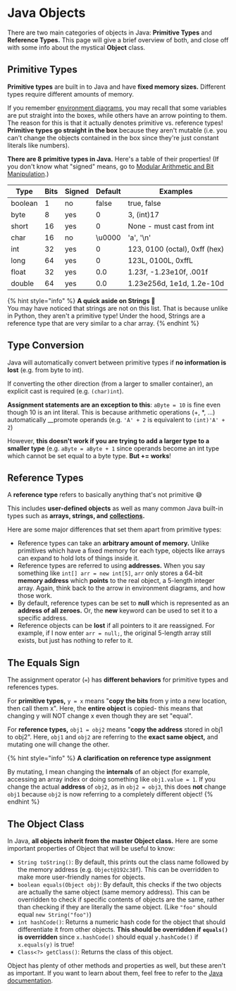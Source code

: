 # Java Objects

There are two main categories of objects in Java: **Primitive Types** and **Reference Types.** This page will give a brief overview of both, and close off with some info about the mystical **Object** class.

## Primitive Types

**Primitive types** are built in to Java and have **fixed memory sizes.** Different types require different amounts of memory.

If you remember [environment diagrams](http://albertwu.org/cs61a/notes/environments), you may recall that some variables are put straight into the boxes, while others have an arrow pointing to them. The reason for this is that it actually denotes primitive vs. reference types! **Primitive types go straight in the box** because they aren't mutable (i.e. you can't change the objects contained in the box since they're just constant literals like numbers).

**There are 8 primitive types in Java.** Here's a table of their properties! (If you don't know what "signed" means, go to [Modular Arithmetic and Bit Manipulation](../misc-topics/modular-arithmetic.md).)

| Type    | Bits | Signed | Default | Examples                      |
| ------- | ---- | ------ | ------- | ----------------------------- |
| boolean | 1    | no     | false   | true, false                   |
| byte    | 8    | yes    | 0       | 3, (int)17                    |
| short   | 16   | yes    | 0       | None - must cast from int     |
| char    | 16   | no     | \u0000  | 'a', '\n'                     |
| int     | 32   | yes    | 0       | 123, 0100 (octal), 0xff (hex) |
| long    | 64   | yes    | 0       | 123L, 0100L, 0xffL            |
| float   | 32   | yes    | 0.0     | 1.23f, -1.23e10f, .001f       |
| double  | 64   | yes    | 0.0     | 1.23e256d, 1e1d, 1.2e-10d     |

{% hint style="info" %}
**A quick aside on Strings 🧵**\
You may have noticed that strings are not on this list. That is because unlike in Python, they aren't a primitive type! Under the hood, Strings are a reference type that are very similar to a char array.
{% endhint %}

## Type Conversion

Java will automatically convert between primitive types if **no information is lost** (e.g. from byte to int).

If converting the other direction (from a larger to smaller container), an explicit cast is required (e.g. `(char)int`).

**Assignment statements are an exception to this**: `aByte = 10` is fine even though 10 is an int literal. This is because arithmetic operations (+, \*, ...) automatically \_\_promote operands (e.g. `'A' + 2` is equivalent to `(int)'A' + 2`)

However, **this doesn't work if you are trying to add a larger type to a smaller type** (e.g. `aByte = aByte + 1` since operands become an int type which cannot be set equal to a byte type. **But += works**!

## Reference Types

A **reference type** refers to basically anything that's not primitive 😅

This includes **user-defined objects** as well as many common Java built-in types such as **arrays, strings, and** [**collections**](../abstract-data-types/collections/)**.**

Here are some major differences that set them apart from primitive types:

* Reference types can take an **arbitrary amount of memory.** Unlike primitives which have a fixed memory for each type, objects like arrays can expand to hold lots of things inside it.
* Reference types are referred to using **addresses.** When you say something like `int[] arr = new int[5]`, `arr` only stores a 64-bit **memory address** which **points** to the real object, a 5-length integer array. Again, think back to the arrow in environment diagrams, and how those work.
* By default, reference types can be set to **null** which is represented as an **address of all zeroes.** Or, the **new** keyword can be used to set it to a specific address.
* Reference objects can be **lost** if all pointers to it are reassigned. For example, if I now enter `arr = null;`, the original 5-length array still exists, but just has nothing to refer to it.

## The Equals Sign

The assignment operator (`=`) has **different behaviors** for primitive types and references types.

For **primitive types,** `y = x` means "**copy** **the bits** from y into a new location, then call them x". Here, the **entire object** is copied- this means that changing y will NOT change x even though they are set "equal".

For **reference types,** `obj1 = obj2` means "**copy the address** stored in obj1 to obj2". Here, `obj1` and `obj2` are referring to the **exact same object,** and mutating one will change the other.

{% hint style="info" %}
**A clarification on reference type assignment**

By mutating, I mean changing the **internals** of an object (for example, accessing an array index or doing something like `obj1.value = 1`. If you change the actual **address** of `obj2`, as in `obj2 = obj3`, this does **not** change `obj1` because `obj2` is now referring to a completely different object!
{% endhint %}

## The Object Class

In Java, **all objects inherit from the master Object class.** Here are some important properties of Object that will be useful to know:

* `String toString()`: By default, this prints out the class name followed by the memory address (e.g. `Object@192c38f`). This can be overridden to make more user-friendly names for objects.
* `boolean equals(Object obj)`: By default, this checks if the two objects are actually the same object (same memory address). This can be overridden to check if specific contents of objects are the same, rather than checking if they are literally the same object. (Like `"foo"` should equal `new String("foo")`)
* `int hashCode()`: Returns a numeric hash code for the object that should differentiate it from other objects. **This should be overridden if** **`equals()` is overridden** since `x.hashCode()` should equal `y.hashCode()` if `x.equals(y)` is true!
* `Class<?> getClass()`: Returns the class of this object.

Object has plenty of other methods and properties as well, but these aren't as important. If you want to learn about them, feel free to refer to the [Java documentation](https://docs.oracle.com/javase/8/docs/api/java/lang/Object.html).
